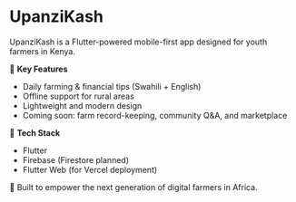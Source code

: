 # UpanziKash

UpanziKash is a Flutter-powered mobile-first app designed for youth farmers in Kenya.

🌱 **Key Features**
- Daily farming & financial tips (Swahili + English)
- Offline support for rural areas
- Lightweight and modern design
- Coming soon: farm record-keeping, community Q&A, and marketplace

🔧 **Tech Stack**
- Flutter
- Firebase (Firestore planned)
- Flutter Web (for Vercel deployment)

🚀 Built to empower the next generation of digital farmers in Africa.

